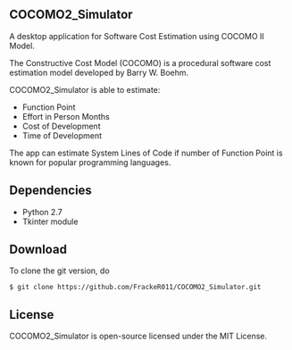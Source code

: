## COCOMO2_Simulator

A desktop application for Software Cost Estimation using COCOMO II Model.

The Constructive Cost Model (COCOMO) is a procedural software cost estimation model developed by Barry W. Boehm.

COCOMO2_Simulator is able to estimate: 
* Function Point
* Effort in Person Months
* Cost of Development
* Time of Development

The app can estimate System Lines of Code if number of Function Point is known for popular programming languages.

## Dependencies

* Python 2.7
* Tkinter module

## Download

To clone the git version, do
```
$ git clone https://github.com/FrackeR011/COCOMO2_Simulator.git
```

## License

COCOMO2_Simulator is open-source licensed under the MIT License.
